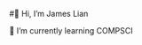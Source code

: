  #👋 Hi, I’m James Lian 
 
 🌱 I’m currently learning COMPSCI



<!---
JamesLian7/JamesLian7 is a ✨ special ✨ repository because its `README.md` (this file) appears on your GitHub profile.
You can click the Preview link to take a look at your changes.
--->
